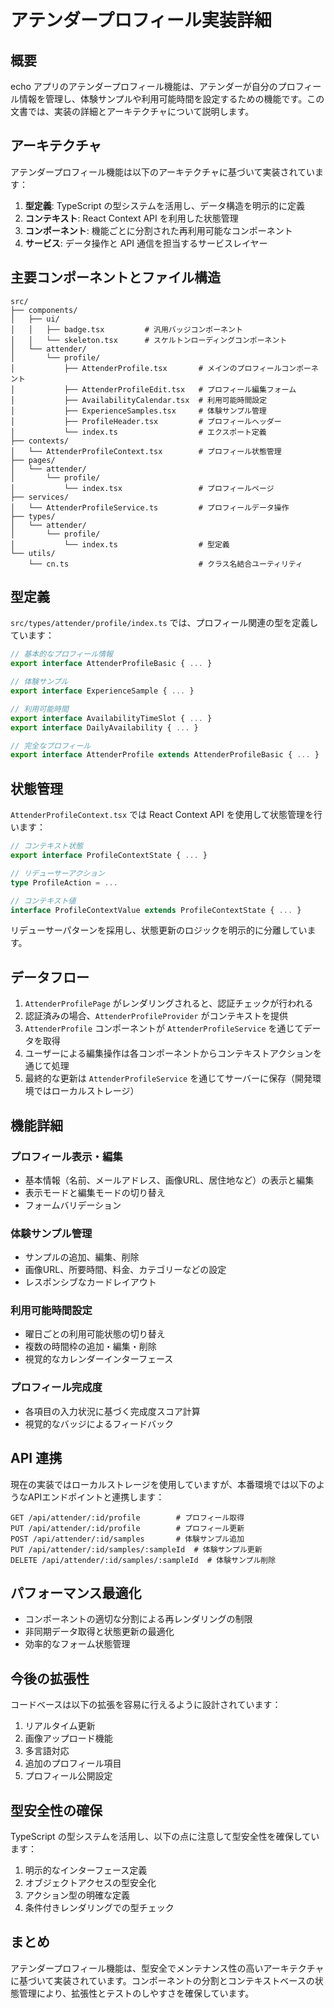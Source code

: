 # アテンダープロフィール実装詳細

## 概要

echo アプリのアテンダープロフィール機能は、アテンダーが自分のプロフィール情報を管理し、体験サンプルや利用可能時間を設定するための機能です。この文書では、実装の詳細とアーキテクチャについて説明します。

## アーキテクチャ

アテンダープロフィール機能は以下のアーキテクチャに基づいて実装されています：

1. **型定義**: TypeScript の型システムを活用し、データ構造を明示的に定義
2. **コンテキスト**: React Context API を利用した状態管理
3. **コンポーネント**: 機能ごとに分割された再利用可能なコンポーネント
4. **サービス**: データ操作と API 通信を担当するサービスレイヤー

## 主要コンポーネントとファイル構造

```
src/
├── components/
│   ├── ui/
│   │   ├── badge.tsx         # 汎用バッジコンポーネント
│   │   └── skeleton.tsx      # スケルトンローディングコンポーネント
│   └── attender/
│       └── profile/
│           ├── AttenderProfile.tsx       # メインのプロフィールコンポーネント
│           ├── AttenderProfileEdit.tsx   # プロフィール編集フォーム
│           ├── AvailabilityCalendar.tsx  # 利用可能時間設定
│           ├── ExperienceSamples.tsx     # 体験サンプル管理
│           ├── ProfileHeader.tsx         # プロフィールヘッダー
│           └── index.ts                  # エクスポート定義
├── contexts/
│   └── AttenderProfileContext.tsx        # プロフィール状態管理
├── pages/
│   └── attender/
│       └── profile/
│           └── index.tsx                 # プロフィールページ
├── services/
│   └── AttenderProfileService.ts         # プロフィールデータ操作
├── types/
│   └── attender/
│       └── profile/
│           └── index.ts                  # 型定義
└── utils/
    └── cn.ts                             # クラス名結合ユーティリティ
```

## 型定義

`src/types/attender/profile/index.ts` では、プロフィール関連の型を定義しています：

```typescript
// 基本的なプロフィール情報
export interface AttenderProfileBasic { ... }

// 体験サンプル
export interface ExperienceSample { ... }

// 利用可能時間
export interface AvailabilityTimeSlot { ... }
export interface DailyAvailability { ... }

// 完全なプロフィール
export interface AttenderProfile extends AttenderProfileBasic { ... }
```

## 状態管理

`AttenderProfileContext.tsx` では React Context API を使用して状態管理を行います：

```typescript
// コンテキスト状態
export interface ProfileContextState { ... }

// リデューサーアクション
type ProfileAction = ... 

// コンテキスト値
interface ProfileContextValue extends ProfileContextState { ... }
```

リデューサーパターンを採用し、状態更新のロジックを明示的に分離しています。

## データフロー

1. `AttenderProfilePage` がレンダリングされると、認証チェックが行われる
2. 認証済みの場合、`AttenderProfileProvider` がコンテキストを提供
3. `AttenderProfile` コンポーネントが `AttenderProfileService` を通じてデータを取得
4. ユーザーによる編集操作は各コンポーネントからコンテキストアクションを通じて処理
5. 最終的な更新は `AttenderProfileService` を通じてサーバーに保存（開発環境ではローカルストレージ）

## 機能詳細

### プロフィール表示・編集

- 基本情報（名前、メールアドレス、画像URL、居住地など）の表示と編集
- 表示モードと編集モードの切り替え
- フォームバリデーション

### 体験サンプル管理

- サンプルの追加、編集、削除
- 画像URL、所要時間、料金、カテゴリーなどの設定
- レスポンシブなカードレイアウト

### 利用可能時間設定

- 曜日ごとの利用可能状態の切り替え
- 複数の時間枠の追加・編集・削除
- 視覚的なカレンダーインターフェース

### プロフィール完成度

- 各項目の入力状況に基づく完成度スコア計算
- 視覚的なバッジによるフィードバック

## API 連携

現在の実装ではローカルストレージを使用していますが、本番環境では以下のようなAPIエンドポイントと連携します：

```
GET /api/attender/:id/profile        # プロフィール取得
PUT /api/attender/:id/profile        # プロフィール更新
POST /api/attender/:id/samples       # 体験サンプル追加
PUT /api/attender/:id/samples/:sampleId  # 体験サンプル更新
DELETE /api/attender/:id/samples/:sampleId  # 体験サンプル削除
```

## パフォーマンス最適化

- コンポーネントの適切な分割による再レンダリングの制限
- 非同期データ取得と状態更新の最適化
- 効率的なフォーム状態管理

## 今後の拡張性

コードベースは以下の拡張を容易に行えるように設計されています：

1. リアルタイム更新
2. 画像アップロード機能
3. 多言語対応
4. 追加のプロフィール項目
5. プロフィール公開設定

## 型安全性の確保

TypeScript の型システムを活用し、以下の点に注意して型安全性を確保しています：

1. 明示的なインターフェース定義
2. オブジェクトアクセスの型安全化
3. アクション型の明確な定義
4. 条件付きレンダリングでの型チェック

## まとめ

アテンダープロフィール機能は、型安全でメンテナンス性の高いアーキテクチャに基づいて実装されています。コンポーネントの分割とコンテキストベースの状態管理により、拡張性とテストのしやすさを確保しています。
